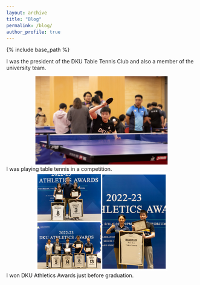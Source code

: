 ```yaml
---
layout: archive
title: "Blog"
permalink: /blog/
author_profile: true
---
```


{% include base_path %}


I was the president of the DKU Table Tennis Club and also a member of the university team.

<center><img src="/images/tabletennis2.jpg" alt="Shihe Pan playing table tennis in a competition" width="350"/></center>  
I was playing table tennis in a competition. 

<center><img src="/images/tabletennis.jpg" alt="Shihe Pan won DKU Athletics Awards" width="350"/></center>  
I won DKU Athletics Awards just before graduation. 


